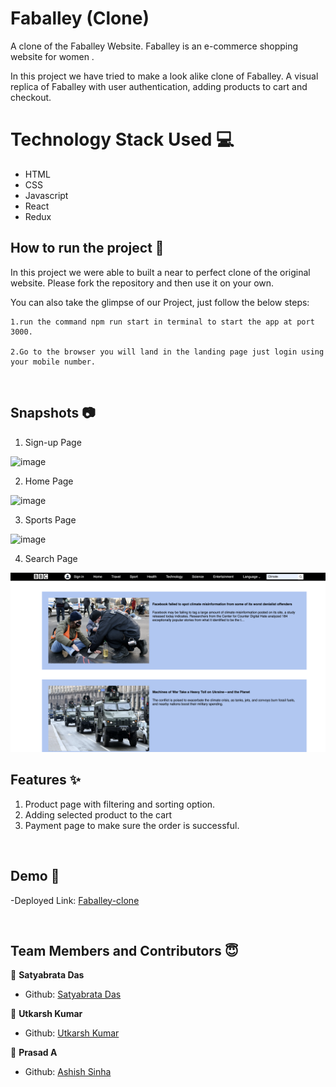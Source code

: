 # Faballey (Clone)

<p>A clone of the Faballey Website. Faballey is an e-commerce shopping website for women .</p>
  
  <p>In this project we have tried to make a look alike clone of Faballey. A visual replica of Faballey with user authentication, adding products to cart and checkout. </p>
  
  # Technology Stack Used 💻
- HTML
- CSS
- Javascript
- React
- Redux

## How to run the project 📑

In this project we were able to built a near to perfect clone of the original website. Please fork the repository and then use it on your own.

You can also take the glimpse of our Project, just follow the below steps:

    1.run the command npm run start in terminal to start the app at port 3000.

    2.Go to the browser you will land in the landing page just login using your mobile number.

<br>

## Snapshots 📷

1. Sign-up Page

  ![image](https://user-images.githubusercontent.com/74674737/146934950-e538ccc2-d36b-4900-bd8d-078010366cf3.png)
  
2. Home Page

  ![image]("/Screenshot%20(1).png")
  
3. Sports Page

  ![image](https://user-images.githubusercontent.com/74674737/146934878-aaec90c4-ca4b-4c1d-be9a-5baac0dcf129.png)
  
4. Search Page
  
  ![image](https://github.com/shreevalikushe/BBC_Clone/blob/main/images/Search%20Page.png)
  
  
  
  
## Features ✨

1. Product page with filtering and sorting option. 
2. Adding selected product to the cart
3. Payment page to make sure the order is successful.
<br/>

## Demo 🎥

-Deployed Link: [Faballey-clone](https://faballeyclone.herokuapp.com/)


<br/>

## Team Members and Contributors 😇

👤 **Satyabrata Das**

- Github: [Satyabrata Das](https://github.com/Satya12325)

👤 **Utkarsh Kumar**

- Github: [Utkarsh Kumar](https://github.com/utkrsh2505)

👤 **Prasad A**

- Github: [Ashish Sinha](https://github.com/a4aks)


